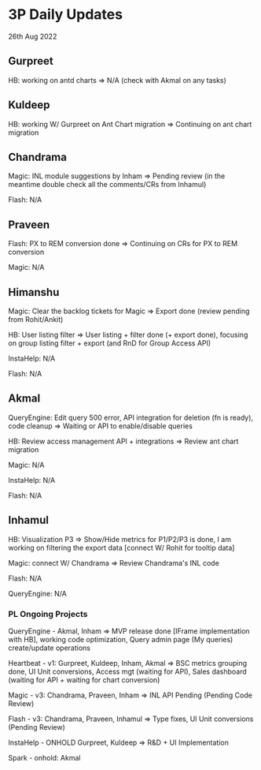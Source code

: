 # 3P Daily Updates
26th Aug 2022

## Gurpreet
HB: working on antd charts => N/A (check with Akmal on any tasks)

## Kuldeep
HB: working W/ Gurpreet on Ant Chart migration => Continuing on ant chart migration

## Chandrama
Magic: INL module suggestions by Inham => Pending review (in the meantime double check all the comments/CRs from Inhamul)

Flash: N/A

## Praveen
Flash: PX to REM conversion done => Continuing on CRs for PX to REM conversion

Magic: N/A

## Himanshu
Magic: Clear the backlog tickets for Magic => Export done (review pending from Rohit/Ankit)

HB: User listing filter => User listing + filter done (+ export done), focusing on group listing filter + export (and RnD for Group Access API)

InstaHelp: N/A

Flash: N/A

## Akmal
QueryEngine: Edit query 500 error, API integration for deletion (fn is ready), code cleanup => Waiting or API to enable/disable queries

HB: Review access management API + integrations => Review ant chart migration

Magic: N/A

InstaHelp: N/A

Flash: N/A

## Inhamul
HB: Visualization P3 => Show/Hide metrics for P1/P2/P3 is done, I am working on filtering the export data [connect W/ Rohit for tooltip data]

Magic: connect W/ Chandrama => Review Chandrama's INL code

Flash: N/A

QueryEngine: N/A

### PL Ongoing Projects
QueryEngine - Akmal, Inham => MVP release done [IFrame implementation with HB], working code optimization, Query admin page (My queries) create/update operations

Heartbeat - v1: Gurpreet, Kuldeep, Inham, Akmal => BSC metrics grouping done, UI Unit conversions, Access mgt (waiting for API), Sales dashboard (waiting for API + waiting for chart conversion)

Magic - v3: Chandrama, Praveen, Inham => INL API Pending (Pending Code Review)

Flash - v3: Chandrama, Praveen, Inhamul => Type fixes, UI Unit conversions (Pending Review)

InstaHelp - ONHOLD Gurpreet, Kuldeep => R&D + UI Implementation

Spark - onhold: Akmal
